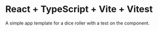 # React + TypeScript + Vite + Vitest

A simple app template for a dice roller with a test on the component.
